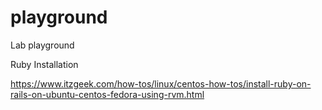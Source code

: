 # playground
Lab playground

Ruby Installation

https://www.itzgeek.com/how-tos/linux/centos-how-tos/install-ruby-on-rails-on-ubuntu-centos-fedora-using-rvm.html
